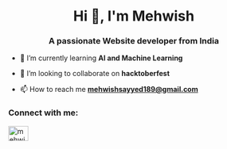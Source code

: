 <h1 align="center">Hi 👋, I'm Mehwish</h1>
<h3 align="center">A passionate Website developer from India</h3>


- 🌱 I’m currently learning **AI and Machine Learning**

- 👯 I’m looking to collaborate on **hacktoberfest**

- 📫 How to reach me **mehwishsayyed189@gmail.com**

<h3 align="left">Connect with me:</h3>
<p align="left">
<a href="https://linkedin.com/in/mehwish sayyed" target="blank"><img align="center" src="https://raw.githubusercontent.com/rahuldkjain/github-profile-readme-generator/master/src/images/icons/Social/linked-in-alt.svg" alt="mehwish sayyed" height="30" width="40" /></a>
</p>

